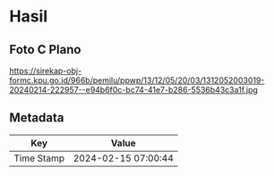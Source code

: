 # Hasil

## Foto C Plano

https://sirekap-obj-formc.kpu.go.id/966b/pemilu/ppwp/13/12/05/20/03/1312052003019-20240214-222957--e94b6f0c-bc74-41e7-b286-5536b43c3a1f.jpg


## Metadata

| Key        | Value               |
| ---------- | ------------------- |
| Time Stamp | 2024-02-15 07:00:44 |



